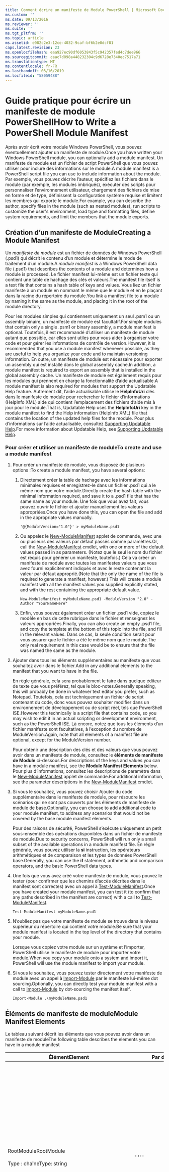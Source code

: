 ```yaml
---
title: Comment écrire un manifeste de Module PowerShell | Microsoft Docs
ms.custom: ''
ms.date: 09/13/2016
ms.reviewer: ''
ms.suite: ''
ms.tgt_pltfrm: ''
ms.topic: article
ms.assetid: e082c2e3-12ce-4032-9caf-bf6b2e0dcf81
caps.latest.revision: 23
ms.openlocfilehash: eaa927ec90df6053843f5c942357fed4c7dee966
ms.sourcegitcommit: caac7d098a448232304c9d6728e7340ec7517a71
ms.translationtype: MT
ms.contentlocale: fr-FR
ms.lasthandoff: 03/16/2019
ms.locfileid: "58059488"
---
```

# <a name="how-to-write-a-powershell-module-manifest"></a><span data-ttu-id="f3787-102">Guide pratique pour écrire un manifeste de module PowerShell</span><span class="sxs-lookup"><span data-stu-id="f3787-102">How to Write a PowerShell Module Manifest</span></span>

<span data-ttu-id="f3787-103">Après avoir écrit votre module Windows PowerShell, vous pouvez éventuellement ajouter un manifeste de module.</span><span class="sxs-lookup"><span data-stu-id="f3787-103">Once you have written your Windows PowerShell module, you can optionally add a module manifest.</span></span> <span data-ttu-id="f3787-104">Un manifeste de module est un fichier de script PowerShell que vous pouvez utiliser pour inclure des informations sur le module.</span><span class="sxs-lookup"><span data-stu-id="f3787-104">A module manifest is a PowerShell script file you can use to include information about the module.</span></span> <span data-ttu-id="f3787-105">Par exemple, vous pouvez décrire l’auteur, spécifiez les fichiers dans le module (par exemple, les modules imbriqués), exécuter des scripts pour personnaliser l’environnement utilisateur, chargement des fichiers de mise en forme et de type, définissent la configuration système requise et limitent les membres qui exporte le module.</span><span class="sxs-lookup"><span data-stu-id="f3787-105">For example, you can describe the author, specify files in the module (such as nested modules), run scripts to customize the user's environment, load type and formatting files, define system requirements, and limit the members that the module exports.</span></span>

## <a name="creating-a-module-manifest"></a><span data-ttu-id="f3787-106">Création d’un manifeste de Module</span><span class="sxs-lookup"><span data-stu-id="f3787-106">Creating a Module Manifest</span></span>

<span data-ttu-id="f3787-107">Un *manifeste de module* est un fichier de données de Windows PowerShell (.psd1) qui décrit le contenu d’un module et détermine le mode de traitement d’un module.</span><span class="sxs-lookup"><span data-stu-id="f3787-107">A *module manifest* is a Windows PowerShell data file (.psd1) that describes the contents of a module and determines how a module is processed.</span></span> <span data-ttu-id="f3787-108">Le fichier manifest lui-même est un fichier texte qui contient une table de hachage des clés et valeurs.</span><span class="sxs-lookup"><span data-stu-id="f3787-108">The manifest file itself is a text file that contains a hash table of keys and values.</span></span> <span data-ttu-id="f3787-109">Vous liez un fichier manifeste à un module en nommant le même que le module et en le plaçant dans la racine du répertoire du module.</span><span class="sxs-lookup"><span data-stu-id="f3787-109">You link a manifest file to a module by naming it the same as the module, and placing it in the root of the module directory.</span></span>

<span data-ttu-id="f3787-110">Pour les modules simples qui contiennent uniquement un seul .psm1 ou un assembly binaire, un manifeste de module est facultatif.</span><span class="sxs-lookup"><span data-stu-id="f3787-110">For simple modules that contain only a single .psm1 or binary assembly, a module manifest is optional.</span></span> <span data-ttu-id="f3787-111">Toutefois, il est recommandé d’utiliser un manifeste de module autant que possible, car elles sont utiles pour vous aider à organiser votre code et pour gérer les informations de contrôle de version.</span><span class="sxs-lookup"><span data-stu-id="f3787-111">However, it is recommended that you use a module manifest whenever possible, as they are useful to help you organize your code and to maintain versioning information.</span></span> <span data-ttu-id="f3787-112">En outre, un manifeste de module est nécessaire pour exporter un assembly qui est installé dans le global assembly cache.</span><span class="sxs-lookup"><span data-stu-id="f3787-112">In addition, a module manifest is required to export an assembly that is installed in the global assembly cache.</span></span> <span data-ttu-id="f3787-113">Un manifeste de module est également requis pour les modules qui prennent en charge la fonctionnalité d’aide actualisable.</span><span class="sxs-lookup"><span data-stu-id="f3787-113">A module manifest is also required for modules that support the Updatable Help feature.</span></span> <span data-ttu-id="f3787-114">Autrement dit, l’aide actualisable utilise le **HelpInfoUri** clés dans le manifeste de module pour rechercher le fichier d’informations (HelpInfo XML) aide qui contient l’emplacement des fichiers d’aide mis à jour pour le module.</span><span class="sxs-lookup"><span data-stu-id="f3787-114">That is, Updatable Help uses the **HelpInfoUri** key in the module manifest to find the Help information (HelpInfo XML) file that contains the location of the updated help files for the module.</span></span> <span data-ttu-id="f3787-115">Pour plus d’informations sur l’aide actualisable, consultez [Supporting Updatable Help](./supporting-updatable-help.md).</span><span class="sxs-lookup"><span data-stu-id="f3787-115">For more information about Updatable Help, see [Supporting Updatable Help](./supporting-updatable-help.md).</span></span>

### <a name="to-create-and-use-a-module-manifest"></a><span data-ttu-id="f3787-116">Pour créer et utiliser un manifeste de module</span><span class="sxs-lookup"><span data-stu-id="f3787-116">To create and use a module manifest</span></span>

1. <span data-ttu-id="f3787-117">Pour créer un manifeste de module, vous disposez de plusieurs options :</span><span class="sxs-lookup"><span data-stu-id="f3787-117">To create a module manifest, you have several options:</span></span>

   1. <span data-ttu-id="f3787-118">Directement créer la table de hachage avec les informations minimales requises et enregistrez-le dans un fichier .psd1 qui a le même nom que votre module.</span><span class="sxs-lookup"><span data-stu-id="f3787-118">Directly create the hash table with the minimal information required, and save it to a .psd1 file that has the same name as your module.</span></span> <span data-ttu-id="f3787-119">Une fois que vous avez fait, vous pouvez ouvrir le fichier et ajouter manuellement les valeurs appropriées.</span><span class="sxs-lookup"><span data-stu-id="f3787-119">Once you have done this, you can open the file and add in the appropriate values manually.</span></span>

      `'@{ModuleVersion="1.0"}' > myModuleName.psd1`

   2. <span data-ttu-id="f3787-120">Ou appelez le [New-ModuleManifest](/powershell/module/Microsoft.PowerShell.Core/New-ModuleManifest) applet de commande, avec une ou plusieurs des valeurs par défaut passés comme paramètres.</span><span class="sxs-lookup"><span data-stu-id="f3787-120">Or, call the [New-ModuleManifest](/powershell/module/Microsoft.PowerShell.Core/New-ModuleManifest) cmdlet, with one or more of the default values passed in as parameters.</span></span> <span data-ttu-id="f3787-121">(Notez que le seul le nom du fichier est requis pour générer un manifeste, toutefois.) Cela va créer un manifeste de module avec toutes les manifestes valeurs que vous avez fourni explicitement indiqués et avec le reste contenant la valeur par défaut approprié.</span><span class="sxs-lookup"><span data-stu-id="f3787-121">(Note that the only the name of the file is required to generate a manifest, however.) This will create a module manifest with all the manifest values you supplied explicitly stated, and with the rest containing the appropriate default value.</span></span>

      `New-ModuleManifest myModuleName.psd1 -ModuleVersion "2.0" -Author "YourNameHere"`

   3. <span data-ttu-id="f3787-122">Enfin, vous pouvez également créer un fichier .psd1 vide, copiez le modèle en bas de cette rubrique dans le fichier et renseignez les valeurs appropriées.</span><span class="sxs-lookup"><span data-stu-id="f3787-122">Finally, you can also create an empty .psd1 file, and copy the template at the bottom of this topic into the file, and fill in the relevant values.</span></span> <span data-ttu-id="f3787-123">Dans ce cas, la seule condition serait pour vous assurer que le fichier a été le même nom que le module.</span><span class="sxs-lookup"><span data-stu-id="f3787-123">The only real requirement in this case would be to ensure that the file was named the same as the module.</span></span>

2. <span data-ttu-id="f3787-124">Ajouter dans tous les éléments supplémentaires au manifeste que vous souhaitez avoir dans le fichier.</span><span class="sxs-lookup"><span data-stu-id="f3787-124">Add in any additional elements to the manifest that you want to have in the file.</span></span>

   <span data-ttu-id="f3787-125">En règle générale, cela sera probablement le faire dans quelque éditeur de texte que vous préférez, tel que le bloc-notes.</span><span class="sxs-lookup"><span data-stu-id="f3787-125">Generally speaking, this will probably be done in whatever text editor you prefer, such as Notepad.</span></span> <span data-ttu-id="f3787-126">Toutefois, cela est techniquement un fichier de script contenant du code, donc vous pouvez souhaiter modifier dans un environnement de développement ou de script réel, tels que PowerShell ISE.</span><span class="sxs-lookup"><span data-stu-id="f3787-126">However this technically is a script file that contains code, so you may wish to edit it in an actual scripting or development environment, such as the PowerShell ISE.</span></span> <span data-ttu-id="f3787-127">Là encore, notez que tous les éléments d’un fichier manifeste sont facultatives, à l’exception du nombre de ModuleVersion.</span><span class="sxs-lookup"><span data-stu-id="f3787-127">Again, note that all elements of a manifest file are optional, except for the ModuleVersion number.</span></span>

   <span data-ttu-id="f3787-128">Pour obtenir une description des clés et des valeurs que vous pouvez avoir dans un manifeste de module, consultez le **éléments de manifeste de Module** ci-dessous.</span><span class="sxs-lookup"><span data-stu-id="f3787-128">For descriptions of the keys and values you can have in a module manifest, see the **Module Manifest Elements** below.</span></span> <span data-ttu-id="f3787-129">Pour plus d’informations, consultez les descriptions de paramètre dans le [New-ModuleManifest](/powershell/module/Microsoft.PowerShell.Core/New-ModuleManifest) applet de commande.</span><span class="sxs-lookup"><span data-stu-id="f3787-129">For additional information, see the parameter descriptions in the  [New-ModuleManifest](/powershell/module/Microsoft.PowerShell.Core/New-ModuleManifest) cmdlet.</span></span>

3. <span data-ttu-id="f3787-130">Si vous le souhaitez, vous pouvez choisir Ajouter du code supplémentaire dans le manifeste de module, pour résoudre les scénarios qui ne sont pas couverts par les éléments de manifeste de module de base.</span><span class="sxs-lookup"><span data-stu-id="f3787-130">Optionally, you can choose to add additional code to your module manifest, to address any scenarios that would not be covered by the base module manifest elements.</span></span>

   <span data-ttu-id="f3787-131">Pour des raisons de sécurité, PowerShell s’exécute uniquement un petit sous-ensemble des opérations disponibles dans un fichier de manifeste de module.</span><span class="sxs-lookup"><span data-stu-id="f3787-131">Due to security concerns, PowerShell will run only a small subset of the available operations in a module manifest file.</span></span> <span data-ttu-id="f3787-132">En règle générale, vous pouvez utiliser la **si** instruction, les opérateurs arithmétiques et de comparaison et les types de données PowerShell base.</span><span class="sxs-lookup"><span data-stu-id="f3787-132">Generally, you can use the **if** statement, arithmetic and comparison operators, and the basic PowerShell data types.</span></span>

4. <span data-ttu-id="f3787-133">Une fois que vous avez créé votre manifeste de module, vous pouvez le tester (pour confirmer que les chemins d’accès décrites dans le manifest sont correctes) avec un appel à [Test-ModuleManifest](/powershell/module/Microsoft.PowerShell.Core/Test-ModuleManifest).</span><span class="sxs-lookup"><span data-stu-id="f3787-133">Once you have created your module manifest, you can test it (to confirm that any paths described in the manifest are correct) with a call to [Test-ModuleManifest](/powershell/module/Microsoft.PowerShell.Core/Test-ModuleManifest).</span></span>

   `Test-ModuleManifest myModuleName.psd1`

5. <span data-ttu-id="f3787-134">N’oubliez pas que votre manifeste de module se trouve dans le niveau supérieur du répertoire qui contient votre module.</span><span class="sxs-lookup"><span data-stu-id="f3787-134">Be sure that your module manifest is located in the top level of the directory that contains your module.</span></span>

   <span data-ttu-id="f3787-135">Lorsque vous copiez votre module sur un système et l’importer, PowerShell utilise le manifeste de module pour importer votre module.</span><span class="sxs-lookup"><span data-stu-id="f3787-135">When you copy your module onto a system and import it, PowerShell will use the module manifest to import your module.</span></span>

6. <span data-ttu-id="f3787-136">Si vous le souhaitez, vous pouvez tester directement votre manifeste de module avec un appel à [Import-Module](/powershell/module/Microsoft.PowerShell.Core/Import-Module) par le manifeste lui-même dot sourcing.</span><span class="sxs-lookup"><span data-stu-id="f3787-136">Optionally, you can directly test your module manifest with a call to [Import-Module](/powershell/module/Microsoft.PowerShell.Core/Import-Module) by dot-sourcing the manifest itself.</span></span>

   `Import-Module .\myModuleName.psd1`

## <a name="module-manifest-elements"></a><span data-ttu-id="f3787-137">Éléments de manifeste de module</span><span class="sxs-lookup"><span data-stu-id="f3787-137">Module Manifest Elements</span></span>

<span data-ttu-id="f3787-138">Le tableau suivant décrit les éléments que vous pouvez avoir dans un manifeste de module</span><span class="sxs-lookup"><span data-stu-id="f3787-138">The following table describes the elements you can have in a module manifest</span></span>

|<span data-ttu-id="f3787-139">Élément</span><span class="sxs-lookup"><span data-stu-id="f3787-139">Element</span></span>|<span data-ttu-id="f3787-140">Par défaut</span><span class="sxs-lookup"><span data-stu-id="f3787-140">Default</span></span>|<span data-ttu-id="f3787-141">Description</span><span class="sxs-lookup"><span data-stu-id="f3787-141">Description</span></span>|
|-------------|-------------|-----------------|
|<span data-ttu-id="f3787-142">RootModule</span><span class="sxs-lookup"><span data-stu-id="f3787-142">RootModule</span></span><br /><br /> <span data-ttu-id="f3787-143">Type : chaîne</span><span class="sxs-lookup"><span data-stu-id="f3787-143">Type: string</span></span>|<span data-ttu-id="f3787-144">' '</span><span class="sxs-lookup"><span data-stu-id="f3787-144">' '</span></span>|<span data-ttu-id="f3787-145">Module ou binaire module fichier de script associé à ce manifeste.</span><span class="sxs-lookup"><span data-stu-id="f3787-145">Script module or binary module file associated with this manifest.</span></span> <span data-ttu-id="f3787-146">Versions précédentes de PowerShell appelé le ModuleToProcess à cet élément.</span><span class="sxs-lookup"><span data-stu-id="f3787-146">Previous versions of PowerShell called this element the ModuleToProcess.</span></span><br /><br /> <span data-ttu-id="f3787-147">Les types possibles pour le module racine peuvent être vides (qui rendront ce un **manifeste** module), le nom d’un module de script (.psm1, ce qui rend cela un **Script** module), ou le nom d’un module binaire (.exe ou .dll, ce qui rend cela un **binaire** module).</span><span class="sxs-lookup"><span data-stu-id="f3787-147">Possible types for the root module can be empty (which will make this a **Manifest** module), the name of a script module (.psm1, which makes this a **Script** module), or the name of a binary module (.exe or .dll, which makes this a **Binary** module).</span></span> <span data-ttu-id="f3787-148">Placer le nom d’un manifeste de module (.psd1) ou un fichier de script (.ps1) dans cet élément entraîne une erreur se produit.</span><span class="sxs-lookup"><span data-stu-id="f3787-148">Placing the name of a module manifest (.psd1) or a script file (.ps1) in this element will cause an error to occur.</span></span>|
|<span data-ttu-id="f3787-149">ModuleVersion</span><span class="sxs-lookup"><span data-stu-id="f3787-149">ModuleVersion</span></span><br /><br /> <span data-ttu-id="f3787-150">Type : chaîne</span><span class="sxs-lookup"><span data-stu-id="f3787-150">Type: string</span></span>|<span data-ttu-id="f3787-151">1.0</span><span class="sxs-lookup"><span data-stu-id="f3787-151">1.0</span></span>|<span data-ttu-id="f3787-152">Numéro de version de ce module.</span><span class="sxs-lookup"><span data-stu-id="f3787-152">Version number of this module.</span></span> <span data-ttu-id="f3787-153">La chaîne doit être en mesure de convertir [System.Version].</span><span class="sxs-lookup"><span data-stu-id="f3787-153">The string must be able to convert to [System.Version].</span></span> <span data-ttu-id="f3787-154">Autrement dit, « #. #. #. #. # ».</span><span class="sxs-lookup"><span data-stu-id="f3787-154">That is, '#.#.#.#.#'.</span></span> <span data-ttu-id="f3787-155">`Import-Module` chargera le premier module qu’il trouve sur le **$psModulePath** qui correspond au nom et au moins une valeur ModuleVersion, comme le `-MinimumVersion` paramètre.</span><span class="sxs-lookup"><span data-stu-id="f3787-155">`Import-Module` will load the first module it finds on the **$psModulePath** that matches the name, and has at least as high a ModuleVersion, as the `-MinimumVersion` parameter.</span></span> <span data-ttu-id="f3787-156">Pour importer une version spécifique, utilisez le`-RequiredVersion` paramètre, à la place.</span><span class="sxs-lookup"><span data-stu-id="f3787-156">To import a specific version, use the`-RequiredVersion` parameter, instead.</span></span><br /><br /> <span data-ttu-id="f3787-157">Exemple : `ModuleVersion = '1.0'`</span><span class="sxs-lookup"><span data-stu-id="f3787-157">Example: `ModuleVersion = '1.0'`</span></span>|
|<span data-ttu-id="f3787-158">GUID</span><span class="sxs-lookup"><span data-stu-id="f3787-158">GUID</span></span><br /><br /> <span data-ttu-id="f3787-159">Type : chaîne</span><span class="sxs-lookup"><span data-stu-id="f3787-159">Type: string</span></span>|<span data-ttu-id="f3787-160">GUID générés automatiquement</span><span class="sxs-lookup"><span data-stu-id="f3787-160">Autogenerated GUID</span></span>|<span data-ttu-id="f3787-161">ID utilisé pour identifier de manière unique ce module.</span><span class="sxs-lookup"><span data-stu-id="f3787-161">ID used to uniquely identify this module.</span></span> <span data-ttu-id="f3787-162">Notez que vous ne pouvez pas actuellement importer un module par GUID.</span><span class="sxs-lookup"><span data-stu-id="f3787-162">Note that you cannot currently import a module by GUID.</span></span><br /><br /> <span data-ttu-id="f3787-163">Exemple : `GUID = 'cfc45206-1e49-459d-a8ad-5b571ef94857'`</span><span class="sxs-lookup"><span data-stu-id="f3787-163">Example: `GUID = 'cfc45206-1e49-459d-a8ad-5b571ef94857'`</span></span>|
|<span data-ttu-id="f3787-164">Auteur</span><span class="sxs-lookup"><span data-stu-id="f3787-164">Author</span></span><br /><br /> <span data-ttu-id="f3787-165">Type : chaîne</span><span class="sxs-lookup"><span data-stu-id="f3787-165">Type: string</span></span>|<span data-ttu-id="f3787-166">Aucune</span><span class="sxs-lookup"><span data-stu-id="f3787-166">None</span></span>|<span data-ttu-id="f3787-167">Auteur de ce module.</span><span class="sxs-lookup"><span data-stu-id="f3787-167">Author of this module.</span></span><br /><br /> <span data-ttu-id="f3787-168">Exemple : `Author = 'AuthorNameHere'`</span><span class="sxs-lookup"><span data-stu-id="f3787-168">Example: `Author = 'AuthorNameHere'`</span></span>|
|<span data-ttu-id="f3787-169">CompanyName</span><span class="sxs-lookup"><span data-stu-id="f3787-169">CompanyName</span></span><br /><br /> <span data-ttu-id="f3787-170">Type : chaîne</span><span class="sxs-lookup"><span data-stu-id="f3787-170">Type: string</span></span>|<span data-ttu-id="f3787-171">Unknown</span><span class="sxs-lookup"><span data-stu-id="f3787-171">Unknown</span></span>|<span data-ttu-id="f3787-172">Entreprise ou fournisseur de ce module.</span><span class="sxs-lookup"><span data-stu-id="f3787-172">Company or vendor of this module.</span></span><br /><br /> <span data-ttu-id="f3787-173">Exemple : `CompanyName = 'Fabrikam'`</span><span class="sxs-lookup"><span data-stu-id="f3787-173">Example: `CompanyName = 'Fabrikam'`</span></span>|
|<span data-ttu-id="f3787-174">Copyright</span><span class="sxs-lookup"><span data-stu-id="f3787-174">Copyright</span></span><br /><br /> <span data-ttu-id="f3787-175">Type : chaîne</span><span class="sxs-lookup"><span data-stu-id="f3787-175">Type: string</span></span>|<span data-ttu-id="f3787-176">(c) [currentYear] [auteur].</span><span class="sxs-lookup"><span data-stu-id="f3787-176">(c) [currentYear] [Author].</span></span> <span data-ttu-id="f3787-177">Tous droits réservés.</span><span class="sxs-lookup"><span data-stu-id="f3787-177">All rights reserved.</span></span>|<span data-ttu-id="f3787-178">Déclaration de copyright pour ce module.</span><span class="sxs-lookup"><span data-stu-id="f3787-178">Copyright statement for this module.</span></span><br /><br /> <span data-ttu-id="f3787-179">Exemple : `Copyright = '2016 AuthorName. All rights reserved.'`</span><span class="sxs-lookup"><span data-stu-id="f3787-179">Example: `Copyright = '2016 AuthorName. All rights reserved.'`</span></span>|
|<span data-ttu-id="f3787-180">Description</span><span class="sxs-lookup"><span data-stu-id="f3787-180">Description</span></span><br /><br /> <span data-ttu-id="f3787-181">Type : chaîne</span><span class="sxs-lookup"><span data-stu-id="f3787-181">Type: string</span></span>|<span data-ttu-id="f3787-182">' '</span><span class="sxs-lookup"><span data-stu-id="f3787-182">' '</span></span>|<span data-ttu-id="f3787-183">Description de la fonctionnalité fournie par ce module.</span><span class="sxs-lookup"><span data-stu-id="f3787-183">Description of the functionality provided by this module.</span></span><br /><br /> <span data-ttu-id="f3787-184">Exemple : `Description = 'This is a description of a module.'`</span><span class="sxs-lookup"><span data-stu-id="f3787-184">Example: `Description = 'This is a description of a module.'`</span></span>|
|<span data-ttu-id="f3787-185">PowerShellVersion</span><span class="sxs-lookup"><span data-stu-id="f3787-185">PowerShellVersion</span></span><br /><br /> <span data-ttu-id="f3787-186">Type : chaîne</span><span class="sxs-lookup"><span data-stu-id="f3787-186">Type: string</span></span>|<span data-ttu-id="f3787-187">' '</span><span class="sxs-lookup"><span data-stu-id="f3787-187">' '</span></span>|<span data-ttu-id="f3787-188">Version minimale du moteur Windows PowerShell requis par ce module.</span><span class="sxs-lookup"><span data-stu-id="f3787-188">Minimum version of the Windows PowerShell engine required by this module.</span></span> <span data-ttu-id="f3787-189">Valeurs valides actuelles sont 1.0, 2.0, 3.0, 4.0 et 5.0.</span><span class="sxs-lookup"><span data-stu-id="f3787-189">Current valid values are 1.0, 2.0, 3.0, 4.0, and 5.0.</span></span><br /><br /> <span data-ttu-id="f3787-190">Exemple : `PowerShellVersion = '5.0'`</span><span class="sxs-lookup"><span data-stu-id="f3787-190">Example: `PowerShellVersion = '5.0'`</span></span>|
|<span data-ttu-id="f3787-191">PowerShellHostName</span><span class="sxs-lookup"><span data-stu-id="f3787-191">PowerShellHostName</span></span><br /><br /> <span data-ttu-id="f3787-192">Type : chaîne</span><span class="sxs-lookup"><span data-stu-id="f3787-192">Type: string</span></span>|<span data-ttu-id="f3787-193">' '</span><span class="sxs-lookup"><span data-stu-id="f3787-193">' '</span></span>|<span data-ttu-id="f3787-194">Spécifie le nom de l’hôte Windows PowerShell qui est requis par le module.</span><span class="sxs-lookup"><span data-stu-id="f3787-194">Specifies the name of the Windows PowerShell host that is required by the module.</span></span> <span data-ttu-id="f3787-195">Ce nom est fourni par Windows PowerShell.</span><span class="sxs-lookup"><span data-stu-id="f3787-195">This name is provided by Windows PowerShell.</span></span> <span data-ttu-id="f3787-196">Pour rechercher le nom d’un programme hôte, dans le programme, tapez : `$host.name` .</span><span class="sxs-lookup"><span data-stu-id="f3787-196">To find the name of a host program, in the program, type: `$host.name` .</span></span><br /><br /> <span data-ttu-id="f3787-197">Exemple : `PowerShellHostName = 'Windows PowerShell ISE Host'`</span><span class="sxs-lookup"><span data-stu-id="f3787-197">Example: `PowerShellHostName = 'Windows PowerShell ISE Host'`</span></span>|
|<span data-ttu-id="f3787-198">PowerShellHostVersion</span><span class="sxs-lookup"><span data-stu-id="f3787-198">PowerShellHostVersion</span></span><br /><br /> <span data-ttu-id="f3787-199">Type : chaîne</span><span class="sxs-lookup"><span data-stu-id="f3787-199">Type: string</span></span>|<span data-ttu-id="f3787-200">' '</span><span class="sxs-lookup"><span data-stu-id="f3787-200">' '</span></span>|<span data-ttu-id="f3787-201">Version minimale de l’hôte Windows PowerShell requis par ce module.</span><span class="sxs-lookup"><span data-stu-id="f3787-201">Minimum version of the Windows PowerShell host required by this module.</span></span><br /><br /> <span data-ttu-id="f3787-202">Exemple : `PowerShellHostVersion = '2.0'`</span><span class="sxs-lookup"><span data-stu-id="f3787-202">Example: `PowerShellHostVersion = '2.0'`</span></span>|
|<span data-ttu-id="f3787-203">DotNetFrameworkVersion</span><span class="sxs-lookup"><span data-stu-id="f3787-203">DotNetFrameworkVersion</span></span><br /><br /> <span data-ttu-id="f3787-204">Type : chaîne</span><span class="sxs-lookup"><span data-stu-id="f3787-204">Type: string</span></span>|<span data-ttu-id="f3787-205">' '</span><span class="sxs-lookup"><span data-stu-id="f3787-205">' '</span></span>|<span data-ttu-id="f3787-206">Version minimale du Microsoft .NET Framework requise par ce module.</span><span class="sxs-lookup"><span data-stu-id="f3787-206">Minimum version of Microsoft .NET Framework required by this module.</span></span><br /><br /> <span data-ttu-id="f3787-207">Exemple : `DotNetFrameworkVersion = '3.5'`</span><span class="sxs-lookup"><span data-stu-id="f3787-207">Example: `DotNetFrameworkVersion = '3.5'`</span></span>|
|<span data-ttu-id="f3787-208">CLRVersion</span><span class="sxs-lookup"><span data-stu-id="f3787-208">CLRVersion</span></span><br /><br /> <span data-ttu-id="f3787-209">Type : chaîne</span><span class="sxs-lookup"><span data-stu-id="f3787-209">Type: string</span></span>|<span data-ttu-id="f3787-210">' '</span><span class="sxs-lookup"><span data-stu-id="f3787-210">' '</span></span>|<span data-ttu-id="f3787-211">Version minimale du common language runtime (CLR) requis par ce module.</span><span class="sxs-lookup"><span data-stu-id="f3787-211">Minimum version of the common language runtime (CLR) required by this module.</span></span><br /><br /> <span data-ttu-id="f3787-212">Exemple : `CLRVersion = '3.5'`</span><span class="sxs-lookup"><span data-stu-id="f3787-212">Example: `CLRVersion = '3.5'`</span></span>|
|<span data-ttu-id="f3787-213">ProcessorArchitecture</span><span class="sxs-lookup"><span data-stu-id="f3787-213">ProcessorArchitecture</span></span><br /><br /> <span data-ttu-id="f3787-214">Type : chaîne</span><span class="sxs-lookup"><span data-stu-id="f3787-214">Type: string</span></span>|<span data-ttu-id="f3787-215">' '</span><span class="sxs-lookup"><span data-stu-id="f3787-215">' '</span></span>|<span data-ttu-id="f3787-216">Architecture de processeur (aucun, X86, Amd64) requis par ce module.</span><span class="sxs-lookup"><span data-stu-id="f3787-216">Processor architecture (None, X86, Amd64) required by this module.</span></span> <span data-ttu-id="f3787-217">Les valeurs valides sont x86, AMD64, IA64 et None (valeur inconnue ou non spécifiée).</span><span class="sxs-lookup"><span data-stu-id="f3787-217">Valid values are x86, AMD64, IA64, and None (unknown or unspecified).</span></span><br /><br /> <span data-ttu-id="f3787-218">Exemple : `ProcessorArchitecture = 'x86'`</span><span class="sxs-lookup"><span data-stu-id="f3787-218">Example: `ProcessorArchitecture = 'x86'`</span></span>|
|<span data-ttu-id="f3787-219">RequiredModules</span><span class="sxs-lookup"><span data-stu-id="f3787-219">RequiredModules</span></span><br /><br /> <span data-ttu-id="f3787-220">Type : [chaîne []]</span><span class="sxs-lookup"><span data-stu-id="f3787-220">Type: [string[]]</span></span>|<span data-ttu-id="f3787-221">@()</span><span class="sxs-lookup"><span data-stu-id="f3787-221">@()</span></span>|<span data-ttu-id="f3787-222">Modules qui doivent être importés dans l’environnement global avant d’importer ce module.</span><span class="sxs-lookup"><span data-stu-id="f3787-222">Modules that must be imported into the global environment prior to importing this module.</span></span> <span data-ttu-id="f3787-223">Cette opération charge tous les modules, sauf si elles ont déjà été chargés.</span><span class="sxs-lookup"><span data-stu-id="f3787-223">This will load any modules listed unless they have already been loaded.</span></span> <span data-ttu-id="f3787-224">(Par exemple, certains modules peuvent déjà être chargés par un autre module.).</span><span class="sxs-lookup"><span data-stu-id="f3787-224">(For example, some modules may already be loaded by a different module.).</span></span> <span data-ttu-id="f3787-225">Il est également possible de spécifier une version spécifique à charger à l’aide de `RequiredVersion` plutôt que `ModuleVersion`.</span><span class="sxs-lookup"><span data-stu-id="f3787-225">It is also possible to specify a specific version to load using `RequiredVersion` rather than `ModuleVersion`.</span></span> <span data-ttu-id="f3787-226">Lorsque vous utilisez `ModuleVersion` il chargera la version la plus récente disponible avec un minimum de la version spécifiée.</span><span class="sxs-lookup"><span data-stu-id="f3787-226">When using `ModuleVersion` it will load the newest version available with a minimum of the version specified.</span></span><br /><br /> <span data-ttu-id="f3787-227">Exemple : `RequiredModules = @(@{ModuleName="myDependentModule", ModuleVersion="2.0",Guid="cfc45206-1e49-459d-a8ad-5b571ef94857"})`</span><span class="sxs-lookup"><span data-stu-id="f3787-227">Example: `RequiredModules = @(@{ModuleName="myDependentModule", ModuleVersion="2.0",Guid="cfc45206-1e49-459d-a8ad-5b571ef94857"})`</span></span><br /><br /> <span data-ttu-id="f3787-228">Exemple : `RequiredModules = @(@{ModuleName="myDependentModule", RequiredVersion="1.5",Guid="cfc45206-1e49-459d-a8ad-5b571ef94857"})`</span><span class="sxs-lookup"><span data-stu-id="f3787-228">Example: `RequiredModules = @(@{ModuleName="myDependentModule", RequiredVersion="1.5",Guid="cfc45206-1e49-459d-a8ad-5b571ef94857"})`</span></span>|
|<span data-ttu-id="f3787-229">RequiredAssemblies</span><span class="sxs-lookup"><span data-stu-id="f3787-229">RequiredAssemblies</span></span><br /><br /> <span data-ttu-id="f3787-230">Type : [chaîne []]</span><span class="sxs-lookup"><span data-stu-id="f3787-230">Type: [string[]]</span></span>|<span data-ttu-id="f3787-231">@()</span><span class="sxs-lookup"><span data-stu-id="f3787-231">@()</span></span>|<span data-ttu-id="f3787-232">Assemblys qui doivent être chargés avant d’importer ce module.</span><span class="sxs-lookup"><span data-stu-id="f3787-232">Assemblies that must be loaded prior to importing this module.</span></span><br /><br /> <span data-ttu-id="f3787-233">Notez que contrairement à RequiredModules, PowerShell chargera le RequiredAssemblies s’ils ne sont pas déjà chargés.</span><span class="sxs-lookup"><span data-stu-id="f3787-233">Note that unlike RequiredModules, PowerShell will load the RequiredAssemblies if they are not already loaded.</span></span>|
|<span data-ttu-id="f3787-234">ScriptsToProcess</span><span class="sxs-lookup"><span data-stu-id="f3787-234">ScriptsToProcess</span></span><br /><br /> <span data-ttu-id="f3787-235">Type : [chaîne []]</span><span class="sxs-lookup"><span data-stu-id="f3787-235">Type: [string[]]</span></span>|<span data-ttu-id="f3787-236">@()</span><span class="sxs-lookup"><span data-stu-id="f3787-236">@()</span></span>|<span data-ttu-id="f3787-237">Fichiers de script (.ps1) qui sont exécutés dans l’état de session de l’appelant quand le module est importé.</span><span class="sxs-lookup"><span data-stu-id="f3787-237">Script (.ps1) files that are run in the caller's session state when the module is imported.</span></span> <span data-ttu-id="f3787-238">Cela peut être la session globale état ou, pour les modules imbriqués, l’état de session d’un autre module.</span><span class="sxs-lookup"><span data-stu-id="f3787-238">This could be the global session state or, for nested modules, the session state of another module.</span></span> <span data-ttu-id="f3787-239">Vous pouvez utiliser ces scripts pour préparer un environnement, tout comme vous pouvez utiliser un script de connexion.</span><span class="sxs-lookup"><span data-stu-id="f3787-239">You can use these scripts to prepare an environment just as you might use a login script.</span></span><br /><br /> <span data-ttu-id="f3787-240">Ces scripts sont exécutés avant qu’un des modules répertoriés dans le manifeste sont chargé.</span><span class="sxs-lookup"><span data-stu-id="f3787-240">These scripts are run before any of the modules listed in the manifest are loaded.</span></span>|
|<span data-ttu-id="f3787-241">TypesToProcess</span><span class="sxs-lookup"><span data-stu-id="f3787-241">TypesToProcess</span></span><br /><br /> <span data-ttu-id="f3787-242">Type : [objet []]</span><span class="sxs-lookup"><span data-stu-id="f3787-242">Type: [Object[]]</span></span>|<span data-ttu-id="f3787-243">@()</span><span class="sxs-lookup"><span data-stu-id="f3787-243">@()</span></span>|<span data-ttu-id="f3787-244">Type de fichiers (.ps1xml) à charger lors de l’importation de ce module.</span><span class="sxs-lookup"><span data-stu-id="f3787-244">Type files (.ps1xml) to be loaded when importing this module.</span></span>|
|<span data-ttu-id="f3787-245">FormatsToProcess</span><span class="sxs-lookup"><span data-stu-id="f3787-245">FormatsToProcess</span></span><br /><br /> <span data-ttu-id="f3787-246">Type : [objet []]</span><span class="sxs-lookup"><span data-stu-id="f3787-246">Type: [Object[]]</span></span>|<span data-ttu-id="f3787-247">@()</span><span class="sxs-lookup"><span data-stu-id="f3787-247">@()</span></span>|<span data-ttu-id="f3787-248">Mettre en forme (.ps1xml) de fichiers à charger lors de l’importation de ce module.</span><span class="sxs-lookup"><span data-stu-id="f3787-248">Format files (.ps1xml) to be loaded when importing this module.</span></span>|
|<span data-ttu-id="f3787-249">NestedModules</span><span class="sxs-lookup"><span data-stu-id="f3787-249">NestedModules</span></span><br /><br /> <span data-ttu-id="f3787-250">Type : [objet []]</span><span class="sxs-lookup"><span data-stu-id="f3787-250">Type: [Object[]]</span></span>|<span data-ttu-id="f3787-251">@()</span><span class="sxs-lookup"><span data-stu-id="f3787-251">@()</span></span>|<span data-ttu-id="f3787-252">Modules à importer en tant que modules imbriqués du module spécifié dans RootModule/ModuleToProcess.</span><span class="sxs-lookup"><span data-stu-id="f3787-252">Modules to import as nested modules of the module specified in RootModule/ModuleToProcess.</span></span><br /><br /> <span data-ttu-id="f3787-253">Ajout d’un nom de module à cet élément est similaire à l’appel `Import-Module` à partir de votre code de script ou l’assembly.</span><span class="sxs-lookup"><span data-stu-id="f3787-253">Adding a module name to this element is similar to calling `Import-Module` from within your script or assembly code.</span></span> <span data-ttu-id="f3787-254">La principale différence est qu’il est plus facile de voir ce que vous chargez ici dans le fichier manifeste.</span><span class="sxs-lookup"><span data-stu-id="f3787-254">The main difference is that it's easier to see what you are loading here in the manifest file.</span></span> <span data-ttu-id="f3787-255">En outre, si un module ne parvient pas à charger ici, vous ne serez pas encore avez chargé votre module réelle.</span><span class="sxs-lookup"><span data-stu-id="f3787-255">Also, if a module fails to load here, you will not yet have loaded your actual module.</span></span><br /><br /> <span data-ttu-id="f3787-256">En plus des autres modules, vous pourrez également charger des fichiers de script (.ps1) ici.</span><span class="sxs-lookup"><span data-stu-id="f3787-256">In addition to other modules, you may also load script (.ps1) files here.</span></span> <span data-ttu-id="f3787-257">Ces fichiers seront exécutera dans le contexte du module racine.</span><span class="sxs-lookup"><span data-stu-id="f3787-257">These files will execute in the context of the root module.</span></span> <span data-ttu-id="f3787-258">(Cela équivaut à dot sourcing le script dans votre module racine.)</span><span class="sxs-lookup"><span data-stu-id="f3787-258">(This is equivalent to dot sourcing the script in your root module.)</span></span>|
|<span data-ttu-id="f3787-259">FunctionsToExport</span><span class="sxs-lookup"><span data-stu-id="f3787-259">FunctionsToExport</span></span><br /><br /> <span data-ttu-id="f3787-260">Type : String</span><span class="sxs-lookup"><span data-stu-id="f3787-260">Type: String</span></span>|<span data-ttu-id="f3787-261">'\*'</span><span class="sxs-lookup"><span data-stu-id="f3787-261">'\*'</span></span>|<span data-ttu-id="f3787-262">Spécifie les fonctions exportées par le module (caractère générique sont autorisés) à l’état de session de l’appelant.</span><span class="sxs-lookup"><span data-stu-id="f3787-262">Specifies the functions that the module exports (wildcard characters are permitted) to the caller's session state.</span></span> <span data-ttu-id="f3787-263">Par défaut, toutes les fonctions sont exportées.</span><span class="sxs-lookup"><span data-stu-id="f3787-263">By default, all functions are exported.</span></span> <span data-ttu-id="f3787-264">Vous pouvez utiliser cette clé pour limiter les fonctions exportées par le module.</span><span class="sxs-lookup"><span data-stu-id="f3787-264">You can use this key to restrict the functions that are exported by the module.</span></span><br /><br /> <span data-ttu-id="f3787-265">État de session de l’appelant peut être la session globale état ou, pour les modules imbriqués, l’état de session d’un autre module.</span><span class="sxs-lookup"><span data-stu-id="f3787-265">The caller's session state can be the global session state or, for nested modules, the session state of another module.</span></span> <span data-ttu-id="f3787-266">Lorsque le chaînage des modules imbriqués, toutes les fonctions exportées par un module imbriqué seront exportées vers l’état de session global, sauf si un module dans la chaîne empêche la fonction à l’aide de la clé de FunctionsToExport.</span><span class="sxs-lookup"><span data-stu-id="f3787-266">When chaining nested modules, all functions that are exported by a nested module will be exported to the global session state unless a module in the chain restricts the function by using the FunctionsToExport key.</span></span><br /><br /> <span data-ttu-id="f3787-267">Si le manifeste exporte également les alias pour les fonctions, cette clé peut supprimer des fonctions dont les alias sont répertoriés dans la clé AliasesToExport, mais cette clé ne peut pas ajouter les alias de fonction à la liste.</span><span class="sxs-lookup"><span data-stu-id="f3787-267">If the manifest also exports aliases for the functions, this key can remove functions whose aliases are listed in the AliasesToExport key, but this key cannot add function aliases to the list.</span></span>|
|<span data-ttu-id="f3787-268">CmdletsToExport</span><span class="sxs-lookup"><span data-stu-id="f3787-268">CmdletsToExport</span></span><br /><br /> <span data-ttu-id="f3787-269">Type : String</span><span class="sxs-lookup"><span data-stu-id="f3787-269">Type: String</span></span>|<span data-ttu-id="f3787-270">'\*'</span><span class="sxs-lookup"><span data-stu-id="f3787-270">'\*'</span></span>|<span data-ttu-id="f3787-271">Spécifie les applets de commande exportées par le module (caractère générique sont autorisés).</span><span class="sxs-lookup"><span data-stu-id="f3787-271">Specifies the cmdlets that the module exports (wildcard characters are permitted).</span></span> <span data-ttu-id="f3787-272">Par défaut, toutes les applets de commande sont exportées.</span><span class="sxs-lookup"><span data-stu-id="f3787-272">By default, all cmdlets are exported.</span></span> <span data-ttu-id="f3787-273">Vous pouvez utiliser cette clé pour restreindre les applets de commande qui sont exportées par le module.</span><span class="sxs-lookup"><span data-stu-id="f3787-273">You can use this key to restrict the cmdlets that are exported by the module.</span></span><br /><br /> <span data-ttu-id="f3787-274">État de session de l’appelant peut être la session globale état ou, pour les modules imbriqués, l’état de session d’un autre module.</span><span class="sxs-lookup"><span data-stu-id="f3787-274">The caller's session state can be the global session state or, for nested modules, the session state of another module.</span></span> <span data-ttu-id="f3787-275">Lorsque vous sont le chaînage des modules imbriqués, toutes les applets de commande exportées par un module imbriqué seront finalement exportés à l’état de session global, sauf si un module dans la chaîne empêche l’applet de commande à l’aide de la clé de CmdletsToExport.</span><span class="sxs-lookup"><span data-stu-id="f3787-275">When you are chaining nested modules, all cmdlets that are exported by a nested module will be ultimately exported to the global session state unless a module in the chain restricts the cmdlet by using the CmdletsToExport key.</span></span><br /><br /> <span data-ttu-id="f3787-276">Si le manifeste exporte également les alias pour les applets de commande, cette clé peut supprimer des applets de commande dont les alias sont répertoriés dans la clé AliasesToExport, mais cette clé ne peut pas ajouter des alias d’applet de commande à la liste.</span><span class="sxs-lookup"><span data-stu-id="f3787-276">If the manifest also exports aliases for the cmdlets, this key can remove cmdlets whose aliases are listed in the AliasesToExport key, but this key cannot add cmdlet aliases to the list.</span></span>|
|<span data-ttu-id="f3787-277">VariablesToExport</span><span class="sxs-lookup"><span data-stu-id="f3787-277">VariablesToExport</span></span><br /><br /> <span data-ttu-id="f3787-278">Type : String</span><span class="sxs-lookup"><span data-stu-id="f3787-278">Type: String</span></span>|<span data-ttu-id="f3787-279">'\*'</span><span class="sxs-lookup"><span data-stu-id="f3787-279">'\*'</span></span>|<span data-ttu-id="f3787-280">Spécifie les variables exportées par le module (caractère générique sont autorisés) à l’état de session de l’appelant.</span><span class="sxs-lookup"><span data-stu-id="f3787-280">Specifies the variables that the module exports (wildcard characters are permitted) to the caller's session state.</span></span> <span data-ttu-id="f3787-281">Par défaut, toutes les variables sont exportées.</span><span class="sxs-lookup"><span data-stu-id="f3787-281">By default, all variables are exported.</span></span> <span data-ttu-id="f3787-282">Vous pouvez utiliser cette clé pour limiter les variables qui sont exportées par le module.</span><span class="sxs-lookup"><span data-stu-id="f3787-282">You can use this key to restrict the variables that are exported by the module.</span></span><br /><br /> <span data-ttu-id="f3787-283">État de session de l’appelant peut être la session globale état ou, pour les modules imbriqués, l’état de session d’un autre module.</span><span class="sxs-lookup"><span data-stu-id="f3787-283">The caller's session state can be the global session state or, for nested modules, the session state of another module.</span></span> <span data-ttu-id="f3787-284">Lorsque vous sont le chaînage des modules imbriqués, toutes les variables qui sont exportées par un module imbriqué seront exportés vers l’état de session global, sauf si un module dans la chaîne indique que la variable à l’aide de la clé VariablesToExport.</span><span class="sxs-lookup"><span data-stu-id="f3787-284">When you are chaining nested modules, all variables that are exported by a nested module will be exported to the global session state unless a module in the chain restricts the variable by using the VariablesToExport key.</span></span><br /><br /> <span data-ttu-id="f3787-285">Si le manifeste exporte également les alias pour les variables, cette clé peut supprimer des variables dont les alias sont répertoriées dans la clé AliasesToExport, mais cette clé ne peut pas ajouter des alias de variable à la liste.</span><span class="sxs-lookup"><span data-stu-id="f3787-285">If the manifest also exports aliases for the variables, this key can remove variables whose aliases are listed in the AliasesToExport key, but this key cannot add variable aliases to the list.</span></span>|
|<span data-ttu-id="f3787-286">AliasesToExport</span><span class="sxs-lookup"><span data-stu-id="f3787-286">AliasesToExport</span></span><br /><br /> <span data-ttu-id="f3787-287">Type : String</span><span class="sxs-lookup"><span data-stu-id="f3787-287">Type: String</span></span>|<span data-ttu-id="f3787-288">'\*'</span><span class="sxs-lookup"><span data-stu-id="f3787-288">'\*'</span></span>|<span data-ttu-id="f3787-289">Spécifie les alias exportées par le module (caractère générique sont autorisés) à l’état de session de l’appelant.</span><span class="sxs-lookup"><span data-stu-id="f3787-289">Specifies the aliases that the module exports (wildcard characters are permitted) to the caller's session state.</span></span> <span data-ttu-id="f3787-290">Par défaut, tous les alias sont exportées.</span><span class="sxs-lookup"><span data-stu-id="f3787-290">By default, all aliases are exported.</span></span> <span data-ttu-id="f3787-291">Vous pouvez utiliser cette clé pour limiter les alias exportés par le module.</span><span class="sxs-lookup"><span data-stu-id="f3787-291">You can use this key to restrict the aliases that are exported by the module.</span></span><br /><br /> <span data-ttu-id="f3787-292">État de session de l’appelant peut être la session globale état ou, pour les modules imbriqués, l’état de session d’un autre module.</span><span class="sxs-lookup"><span data-stu-id="f3787-292">The caller's session state can be the global session state or, for nested modules, the session state of another module.</span></span> <span data-ttu-id="f3787-293">Lorsque vous sont le chaînage des modules imbriqués, tous les alias exportés par un module imbriqué seront finalement exportés à l’état de session global, sauf si un module dans la chaîne empêche l’alias à l’aide de la clé AliasesToExport.</span><span class="sxs-lookup"><span data-stu-id="f3787-293">When you are chaining nested modules, all aliases that are exported by a nested module will be ultimately exported to the global session state unless a module in the chain restricts the alias by using the AliasesToExport key.</span></span>|
|<span data-ttu-id="f3787-294">ModuleList</span><span class="sxs-lookup"><span data-stu-id="f3787-294">ModuleList</span></span><br /><br /> <span data-ttu-id="f3787-295">Type : [chaîne []]</span><span class="sxs-lookup"><span data-stu-id="f3787-295">Type: [string[]]</span></span>|<span data-ttu-id="f3787-296">@()</span><span class="sxs-lookup"><span data-stu-id="f3787-296">@()</span></span>|<span data-ttu-id="f3787-297">Spécifie tous les modules qui sont empaquetés avec ce module.</span><span class="sxs-lookup"><span data-stu-id="f3787-297">Specifies all the modules that are packaged with this module.</span></span> <span data-ttu-id="f3787-298">Ces modules peuvent être entrés par nom (une chaîne séparée par des virgules) ou sur une table de hachage avec les clés ModuleName et GUID.</span><span class="sxs-lookup"><span data-stu-id="f3787-298">These modules can be entered by name (a comma-separated string) or as a hash table with ModuleName and GUID keys.</span></span> <span data-ttu-id="f3787-299">La table de hachage peut avoir également une clé ModuleVersion facultative.</span><span class="sxs-lookup"><span data-stu-id="f3787-299">The hash table can also have an optional ModuleVersion key.</span></span> <span data-ttu-id="f3787-300">La clé ModuleList est conçue pour agir en tant qu’un inventaire de module.</span><span class="sxs-lookup"><span data-stu-id="f3787-300">The ModuleList key is designed to act as a module inventory.</span></span> <span data-ttu-id="f3787-301">Ces modules ne sont pas traitées automatiquement.</span><span class="sxs-lookup"><span data-stu-id="f3787-301">These modules are not automatically processed.</span></span>|
|<span data-ttu-id="f3787-302">FileList</span><span class="sxs-lookup"><span data-stu-id="f3787-302">FileList</span></span><br /><br /> <span data-ttu-id="f3787-303">Type : [chaîne []]</span><span class="sxs-lookup"><span data-stu-id="f3787-303">Type: [string[]]</span></span>|<span data-ttu-id="f3787-304">@()</span><span class="sxs-lookup"><span data-stu-id="f3787-304">@()</span></span>|<span data-ttu-id="f3787-305">Liste de tous les fichiers sont empaquetés avec ce module.</span><span class="sxs-lookup"><span data-stu-id="f3787-305">List of all files packaged with this module.</span></span> <span data-ttu-id="f3787-306">Comme avec ModuleList, FileList consiste à vous aider en tant qu’une liste d’inventaire et n’est pas traitée dans le cas contraire.</span><span class="sxs-lookup"><span data-stu-id="f3787-306">As with ModuleList, FileList is to assist you as an inventory list, and is not otherwise processed.</span></span>|
|<span data-ttu-id="f3787-307">PrivateData</span><span class="sxs-lookup"><span data-stu-id="f3787-307">PrivateData</span></span><br /><br /> <span data-ttu-id="f3787-308">Type : [object]</span><span class="sxs-lookup"><span data-stu-id="f3787-308">Type: [object]</span></span>|<span data-ttu-id="f3787-309">' '</span><span class="sxs-lookup"><span data-stu-id="f3787-309">' '</span></span>|<span data-ttu-id="f3787-310">Spécifie des données privées devant être transmis au module racine spécifié par la clé RootModule/ModuleToProcess.</span><span class="sxs-lookup"><span data-stu-id="f3787-310">Specifies any private data that needs to be passed to the root module specified by the RootModule/ModuleToProcess key.</span></span>|
|<span data-ttu-id="f3787-311">HelpInfoURI</span><span class="sxs-lookup"><span data-stu-id="f3787-311">HelpInfoURI</span></span><br /><br /> <span data-ttu-id="f3787-312">Type : chaîne</span><span class="sxs-lookup"><span data-stu-id="f3787-312">Type: string</span></span>|<span data-ttu-id="f3787-313">' '</span><span class="sxs-lookup"><span data-stu-id="f3787-313">' '</span></span>|<span data-ttu-id="f3787-314">HelpInfo URI de ce module.</span><span class="sxs-lookup"><span data-stu-id="f3787-314">HelpInfo URI of this module.</span></span>|
|<span data-ttu-id="f3787-315">DefaultCommandPrefix</span><span class="sxs-lookup"><span data-stu-id="f3787-315">DefaultCommandPrefix</span></span><br /><br /> <span data-ttu-id="f3787-316">Type : chaîne</span><span class="sxs-lookup"><span data-stu-id="f3787-316">Type: string</span></span>|<span data-ttu-id="f3787-317">' '</span><span class="sxs-lookup"><span data-stu-id="f3787-317">' '</span></span>|<span data-ttu-id="f3787-318">Préfixe par défaut pour les commandes exportées à partir de ce module.</span><span class="sxs-lookup"><span data-stu-id="f3787-318">Default prefix for commands exported from this module.</span></span> <span data-ttu-id="f3787-319">Remplacer le préfixe par défaut à l’aide `Import-Module` -préfixe.</span><span class="sxs-lookup"><span data-stu-id="f3787-319">Override the default prefix using `Import-Module` -Prefix.</span></span>|

## <a name="sample-module-manifest"></a><span data-ttu-id="f3787-320">Exemple de manifeste de Module</span><span class="sxs-lookup"><span data-stu-id="f3787-320">Sample Module Manifest</span></span>

<span data-ttu-id="f3787-321">Le manifeste de module d’exemple suivant montre les clés et les valeurs par défaut dans un manifeste de module.</span><span class="sxs-lookup"><span data-stu-id="f3787-321">The following sample module manifest shows the keys and default values in a module manifest.</span></span> <span data-ttu-id="f3787-322">Cet exemple a été créé à l’aide de la `New-ModuleManifest` applet de commande dans Windows PowerShell 3.0.</span><span class="sxs-lookup"><span data-stu-id="f3787-322">This example was created by using the `New-ModuleManifest` cmdlet in Windows PowerShell 3.0.</span></span> <span data-ttu-id="f3787-323">Lorsque vous créez plusieurs modules, vous pouvez utiliser cette applet de commande pour créer un modèle de manifeste qui peut ensuite être modifié pour différents modules.</span><span class="sxs-lookup"><span data-stu-id="f3787-323">When creating multiple modules, you can use this cmdlet to create a manifest template that can then be modified for different modules.</span></span>

```powershell
#
# Module manifest for module 'myManifest'
#
# Generated by: User01
#
# Generated on: 1/24/2012
#

@{

# Script module or binary module file associated with this manifest
#RootModule = ''

# Version number of this module.
ModuleVersion = '1.0'

# ID used to uniquely identify this module
GUID = 'd0a9150d-b6a4-4b17-a325-e3a24fed0aa9'

# Author of this module
Author = 'User01'

# Company or vendor of this module
CompanyName = 'Unknown'

# Copyright statement for this module
Copyright = '(c) 2012 User01. All rights reserved.'

# Description of the functionality provided by this module
# Description = ''

# Minimum version of the Windows PowerShell engine required by this module
# PowerShellVersion = ''

# Name of the Windows PowerShell host required by this module
# PowerShellHostName = ''

# Minimum version of the Windows PowerShell host required by this module
# PowerShellHostVersion = ''

# Minimum version of the .NET Framework required by this module
# DotNetFrameworkVersion = ''

# Minimum version of the common language runtime (CLR) required by this module
# CLRVersion = ''

# Processor architecture (None, X86, Amd64) required by this module
# ProcessorArchitecture = ''

# Modules that must be imported into the global environment prior to importing this module
# RequiredModules = @()

# Assemblies that must be loaded prior to importing this module
# RequiredAssemblies = @()

# Script files (.ps1) that are run in the caller's environment prior to importing this module
# ScriptsToProcess = @()

# Type files (.ps1xml) to be loaded when importing this module
# TypesToProcess = @()

# Format files (.ps1xml) to be loaded when importing this module
# FormatsToProcess = @()

# Modules to import as nested modules of the module specified in RootModule/ModuleToProcess
# NestedModules = @()

# Functions to export from this module
FunctionsToExport = '*'

# Cmdlets to export from this module
CmdletsToExport = '*'

# Variables to export from this module
VariablesToExport = '*'

# Aliases to export from this module
AliasesToExport = '*'

# List of all modules packaged with this module
# ModuleList = @()

# List of all files packaged with this module
# FileList = @()

# Private data to pass to the module specified in RootModule/ModuleToProcess
# PrivateData = ''

# HelpInfo URI of this module
# HelpInfoURI = ''

# Default prefix for commands exported from this module. Override the default prefix using Import-Module -Prefix.
# DefaultCommandPrefix = ''

}

```

## <a name="see-also"></a><span data-ttu-id="f3787-324">Voir aussi</span><span class="sxs-lookup"><span data-stu-id="f3787-324">See Also</span></span>

[<span data-ttu-id="f3787-325">Écrire un Module PowerShell de Windows</span><span class="sxs-lookup"><span data-stu-id="f3787-325">Writing a Windows PowerShell Module</span></span>](./writing-a-windows-powershell-module.md)
